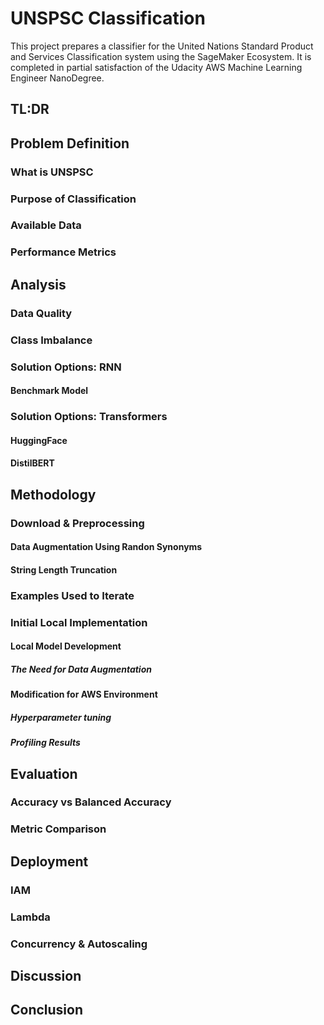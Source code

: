 # UNSPSC Classification

This project prepares a classifier for the United Nations Standard Product and Services Classification system using the SageMaker Ecosystem. It is completed in partial satisfaction of the Udacity AWS Machine Learning Engineer NanoDegree. 

## TL:DR


## Problem Definition


### What is UNSPSC


### Purpose of Classification


### Available Data 


### Performance Metrics


## Analysis

### Data Quality


### Class Imbalance


### Solution Options: RNN

#### Benchmark Model


### Solution Options: Transformers

#### HuggingFace

#### DistilBERT


## Methodology 


### Download & Preprocessing

#### Data Augmentation Using Randon Synonyms


#### String Length Truncation


### Examples Used to Iterate


### Initial Local Implementation

#### Local Model Development 

##### The Need for Data Augmentation

#### Modification for AWS Environment


##### Hyperparameter tuning


##### Profiling Results


## Evaluation


### Accuracy vs Balanced Accuracy


### Metric Comparison


## Deployment


### IAM


### Lambda

### Concurrency & Autoscaling


## Discussion




## Conclusion